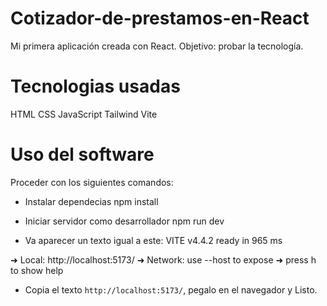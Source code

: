 # Cotizador-de-prestamos-en-React
Mi primera aplicación creada con React. Objetivo: probar la tecnología.

# Tecnologias usadas
HTML
CSS
JavaScript
Tailwind
Vite

# Uso del software
Proceder con los siguientes comandos: 

- Instalar dependecias
npm install 

- Iniciar servidor como desarrollador
npm run dev

- Va aparecer un texto igual a este:
VITE v4.4.2  ready in 965 ms

➜  Local:   http://localhost:5173/
➜  Network: use --host to expose
➜  press h to show help

- Copia el texto ```http://localhost:5173/```, pegalo en el navegador y Listo.
